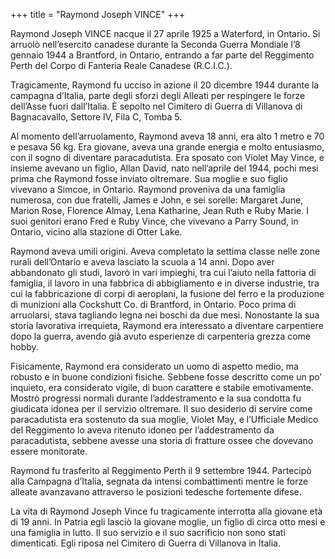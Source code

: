 +++
title = "Raymond Joseph VINCE"
+++

Raymond Joseph VINCE nacque il 27 aprile 1925 a Waterford, in Ontario. Si arruolò nell’esercito canadese durante la Seconda Guerra Mondiale l’8 gennaio 1944 a Brantford, in Ontario, entrando a far parte del Reggimento Perth del Corpo di Fanteria Reale Canadese (R.C.I.C.).

Tragicamente, Raymond fu ucciso in azione il 20 dicembre 1944 durante la campagna d’Italia, parte degli sforzi degli Alleati per respingere le forze dell’Asse fuori dall’Italia. È sepolto nel Cimitero di Guerra di Villanova di Bagnacavallo, Settore IV, Fila C, Tomba 5.

Al momento dell’arruolamento, Raymond aveva 18 anni, era alto 1 metro e 70 e pesava 56 kg. Era giovane, aveva una grande energia e molto entusiasmo, con il sogno di diventare paracadutista. Era sposato con Violet May Vince, e insieme avevano un figlio, Allan David, nato nell’aprile del 1944, pochi mesi prima che Raymond fosse inviato oltremare. Sua moglie e suo figlio vivevano a Simcoe, in Ontario. Raymond proveniva da una famiglia numerosa, con due fratelli, James e John, e sei sorelle: Margaret June, Marion Rose, Florence Almay, Lena Katharine, Jean Ruth e Ruby Marie. I suoi genitori erano Fred e Ruby Vince, che vivevano a Parry Sound, in Ontario, vicino alla stazione di Otter Lake.

Raymond aveva umili origini. Aveva completato la settima classe nelle zone rurali dell’Ontario e aveva lasciato la scuola a 14 anni. Dopo aver abbandonato gli studi, lavorò in vari impieghi, tra cui l’aiuto nella fattoria di famiglia, il lavoro in una fabbrica di abbigliamento e in diverse industrie, tra cui la fabbricazione di corpi di aeroplani, la fusione del ferro e la produzione di munizioni alla Cockshutt Co. di Brantford, in Ontario. Poco prima di arruolarsi, stava tagliando legna nei boschi da due mesi. Nonostante la sua storia lavorativa irrequieta, Raymond era interessato a diventare carpentiere dopo la guerra, avendo già avuto esperienze di carpenteria grezza come hobby.

Fisicamente, Raymond era considerato un uomo di aspetto medio, ma robusto e in buone condizioni fisiche. Sebbene fosse descritto come un po’ inquieto, era considerato vigile, di buon carattere e stabile emotivamente. Mostrò progressi normali durante l’addestramento e la sua condotta fu giudicata idonea per il servizio oltremare. 
Il suo desiderio di servire come paracadutista era sostenuto da sua moglie, Violet May, e l’Ufficiale Medico del Reggimento lo aveva ritenuto idoneo per l’addestramento da paracadutista, sebbene avesse una storia di fratture ossee che dovevano essere monitorate.

Raymond fu trasferito al Reggimento Perth il 9 settembre 1944. Partecipò alla Campagna d’Italia, segnata da intensi combattimenti mentre le forze alleate avanzavano attraverso le posizioni tedesche fortemente difese.

La vita di Raymond Joseph Vince fu tragicamente interrotta alla giovane età di 19 anni. In Patria egli lasciò la giovane moglie, un figlio di circa otto mesi e una famiglia in lutto. 
Il suo servizio e il suo sacrificio non sono stati dimenticati. 
Egli riposa nel Cimitero di Guerra di Villanova in Italia.

